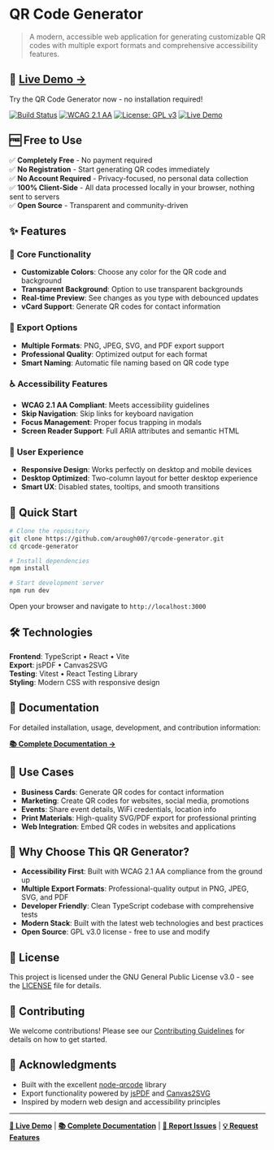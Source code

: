 # QR Code Generator

> A modern, accessible web application for generating customizable QR codes with multiple export formats and comprehensive accessibility features.

## 🚀 **[Live Demo →](https://arough007.github.io/qrcode-generator/)**

Try the QR Code Generator now - no installation required!

[![Build Status](https://img.shields.io/badge/build-passing-brightgreen)](https://github.com/arough007/qrcode-generator)
[![WCAG 2.1 AA](https://img.shields.io/badge/WCAG-2.1%20AA-blue)](https://www.w3.org/WAI/WCAG21/quickref/)
[![License: GPL v3](https://img.shields.io/badge/License-GPLv3-blue.svg)](https://www.gnu.org/licenses/gpl-3.0)
[![Live Demo](https://img.shields.io/badge/demo-live-success)](https://arough007.github.io/qrcode-generator/)

## 🆓 **Free to Use**

✅ **Completely Free** - No payment required  
✅ **No Registration** - Start generating QR codes immediately  
✅ **No Account Required** - Privacy-focused, no personal data collection  
✅ **100% Client-Side** - All data processed locally in your browser, nothing sent to servers  
✅ **Open Source** - Transparent and community-driven

## ✨ Features

### 🎨 **Core Functionality**

- **Customizable Colors**: Choose any color for the QR code and background
- **Transparent Background**: Option to use transparent backgrounds
- **Real-time Preview**: See changes as you type with debounced updates
- **vCard Support**: Generate QR codes for contact information

### 💾 **Export Options**

- **Multiple Formats**: PNG, JPEG, SVG, and PDF export support
- **Professional Quality**: Optimized output for each format
- **Smart Naming**: Automatic file naming based on QR code type

### ♿ **Accessibility Features**

- **WCAG 2.1 AA Compliant**: Meets accessibility guidelines
- **Skip Navigation**: Skip links for keyboard navigation
- **Focus Management**: Proper focus trapping in modals
- **Screen Reader Support**: Full ARIA attributes and semantic HTML

### 📱 **User Experience**

- **Responsive Design**: Works perfectly on desktop and mobile devices
- **Desktop Optimized**: Two-column layout for better desktop experience
- **Smart UX**: Disabled states, tooltips, and smooth transitions

## 🚀 Quick Start

```bash
# Clone the repository
git clone https://github.com/arough007/qrcode-generator.git
cd qrcode-generator

# Install dependencies
npm install

# Start development server
npm run dev
```

Open your browser and navigate to `http://localhost:3000`

## 🛠 Technologies

**Frontend**: TypeScript • React • Vite  
**Export**: jsPDF • Canvas2SVG  
**Testing**: Vitest • React Testing Library  
**Styling**: Modern CSS with responsive design

## 📖 Documentation

For detailed installation, usage, development, and contribution information:

**[📚 Complete Documentation →](./DEVELOPMENT.md)**

## 🎯 Use Cases

- **Business Cards**: Generate QR codes for contact information
- **Marketing**: Create QR codes for websites, social media, promotions
- **Events**: Share event details, WiFi credentials, location info
- **Print Materials**: High-quality SVG/PDF export for professional printing
- **Web Integration**: Embed QR codes in websites and applications

## 🌟 Why Choose This QR Generator?

- **Accessibility First**: Built with WCAG 2.1 AA compliance from the ground up
- **Multiple Export Formats**: Professional-quality output in PNG, JPEG, SVG, and PDF
- **Developer Friendly**: Clean TypeScript codebase with comprehensive tests
- **Modern Stack**: Built with the latest web technologies and best practices
- **Open Source**: GPL v3.0 license - free to use and modify

## 📄 License

This project is licensed under the GNU General Public License v3.0 - see the [LICENSE](LICENSE) file for details.

## 🤝 Contributing

We welcome contributions! Please see our [Contributing Guidelines](./DEVELOPMENT.md#contributing) for details on how to get started.

## 🙏 Acknowledgments

- Built with the excellent [node-qrcode](https://www.npmjs.com/package/qrcode) library
- Export functionality powered by [jsPDF](https://github.com/parallax/jsPDF) and [Canvas2SVG](https://github.com/gliffy/canvas2svg)
- Inspired by modern web design and accessibility principles

---

**[🚀 Live Demo](https://arough007.github.io/qrcode-generator/)** | **[📚 Complete Documentation](./DEVELOPMENT.md)** | **[🐛 Report Issues](https://github.com/arough007/qrcode-generator/issues)** | **[💡 Request Features](https://github.com/arough007/qrcode-generator/issues/new)**

